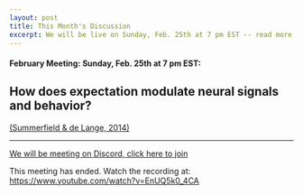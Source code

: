 ```yaml
---
layout: post
title: This Month's Discussion
excerpt: We will be live on Sunday, Feb. 25th at 7 pm EST -- read more for link to join
---
```


#### February Meeting: Sunday, Feb. 25th at 7 pm EST:

## How does expectation modulate neural signals and behavior?

[(Summerfield & de Lange, 2014)](https://www.nature.com/articles/nrn3838.pdf)

---

[We will be meeting on Discord, click here to join](https://discord.gg/zmAAx2W)

This meeting has ended. Watch the recording at: https://www.youtube.com/watch?v=EnUQ5k0_4CA
